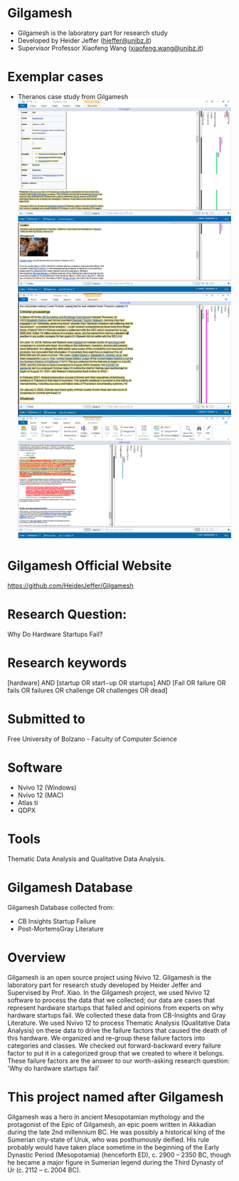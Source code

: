 # Gilgamesh
- Gilgamesh  is the laboratory part for research study 
- Developed by Heider Jeffer (hjeffer@unibz.it)             
- Supervisor Professor Xiaofeng Wang (xiaofeng.wang@unibz.it)
# Exemplar cases
- Theranos case study from Gilgamesh
![alt text](https://github.com/HeiderJeffer/Gilgamesh/blob/master/image/Theranos.png)
# Gilgamesh Official Website
https://github.com/HeiderJeffer/Gilgamesh
# Research Question:
Why Do Hardware Startups Fail?
# Research keywords
[hardware] AND [startup OR start−up OR startups] AND [Fail OR failure OR fails OR failures OR challenge OR challenges OR dead]
# Submitted to
Free University of Bolzano - Faculty of Computer Science
# Software
- Nvivo 12 (Windows)
- Nvivo 12 (MAC)
- Atlas ti
- QDPX
# Tools
Thematic Data Analysis and Qualitative Data Analysis.
# Gilgamesh Database
Gilgamesh Database collected from:
- CB Insights Startup Failure 
- Post-MortemsGray Literature
# Overview
Gilgamesh is an open source project using Nvivo 12. Gilgamesh  is the laboratory part for research study developed by Heider Jeffer and Supervised by  Prof. Xiao. In the Gilgamesh project, we used Nvivo 12 software to process the data that we collected; our data are cases that represent hardware startups that failed and opinions from experts on why hardware startups fail. We collected these data from CB-Insights and Gray Literature. We used Nvivo 12 to process Thematic Analysis  (Qualitative Data Analysis)  on these data to drive the failure factors that caused the death of this hardware. We organized and re-group these failure factors into categories and classes. We checked out forward-backward every failure factor to put it in a categorized group that we created to where it belongs. These failure factors are the  answer to our worth-asking research question: 'Why do hardware startups fail'
# This project named after Gilgamesh 
Gilgamesh was a hero in ancient Mesopotamian mythology and the protagonist of the Epic of Gilgamesh, an epic poem written in Akkadian during the late 2nd millennium BC. He was possibly a historical king of the Sumerian city-state of Uruk, who was posthumously deified. His rule probably would have taken place sometime in the beginning of the Early Dynastic Period (Mesopotamia) (henceforth ED), c. 2900 – 2350 BC, though he became a major figure in Sumerian legend during the Third Dynasty of Ur (c. 2112 – c. 2004 BC).







